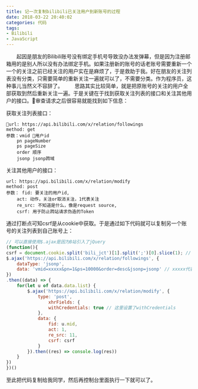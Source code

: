 ```yaml
---
title: 记一次复制bilibili已关注用户到新账号的过程
date: 2018-03-22 20:40:02
categories: 代码
tags: 
- Bilibili
- JavaScript
---
```

　　起因是朋友的Bilibili账号没有绑定手机号导致没办法发弹幕，但是因为注册邮箱用的是别人所以没有办法绑定手机。如果注册新的账号的话老账号需要重新一个一个的关注之前已经关注的用户实在是麻烦了，于是救助于我。好在朋友的关注列表没有分类，只需要简单的重新关注一遍就可以了，不需要分类。作为程序员，这种事儿当然义不容辞了。
　　思路其实比较简单，就是把原账号的关注的用户全部获取到然后重新关注一遍。于是关键在于找到获取关注列表的接口和关注其他用户的接口。审查请求之后很容易就能找到如下信息：

获取关注列表接口：
```
url: https://api.bilibili.com/x/relation/followings
method: get
参数：vmid 用户id
    pn pageNumber
    ps pageSize
    order 顺序
    jsonp jsonp跨域
```

关注其他用户的接口：
```
url: https://api.bilibili.com/x/relation/modify
method: post
参数： fid: 要关注的用户id,
    act: 动作，关注or取消关注，1代表关注
    re_src: 不知道是什么，像是request source,					
    csrf: 用于防止跨站请求伪造的Token
```

通过打断点可知csrf是从cookie中获取。于是通过如下代码就可以复制另一个账号的关注列表到自己账号上：
```javascript
// 可以直接使用$.ajax是因为B站引入了jQuery
(function(){
csrf = document.cookie.split('bili_jct')[1].split(';')[0].slice(1); // 获取token
$.ajax('https://api.bilibili.com/x/relation/followings', {
    dataType: 'jsonp',
    data: 'vmid=xxxxx&pn=1&ps=10000&order=desc&jsonp=jsonp' // xxxxx代表要复制账号的id,通过进入这个人的主页，查看url上的数字获知。例如 https://space.bilibili.com/2572936/#/ 中2572936就是用户的id
})
.then((data) => {
    for(let u of data.data.list) {
        $.ajax('https://api.bilibili.com/x/relation/modify', {
            type: 'post',
                xhrFields: {
                withCredentials: true // 这里设置了withCredentials
            },
            data: {
                fid: u.mid,
                act: 1,
                re_src: 11,					
                csrf: csrf
            }
        }).then((res) => console.log(res))   
    }
})
})()
```
至此把代码复制给我同学，然后再控制台里面执行一下就可以了。

